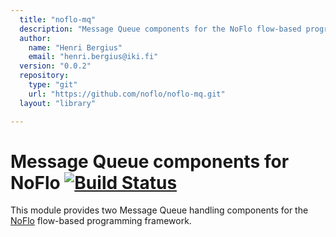 ```yaml
---
  title: "noflo-mq"
  description: "Message Queue components for the NoFlo flow-based programming environment"
  author: 
    name: "Henri Bergius"
    email: "henri.bergius@iki.fi"
  version: "0.0.2"
  repository: 
    type: "git"
    url: "https://github.com/noflo/noflo-mq.git"
  layout: "library"

---
```

Message Queue components for NoFlo [![Build Status](https://secure.travis-ci.org/noflo/noflo-mq.png?branch=master)](https://travis-ci.org/noflo/noflo-mq)
==================================

This module provides two Message Queue handling components for the [NoFlo](http://noflojs.org/) flow-based programming framework.
